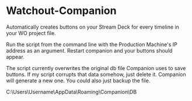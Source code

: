 # Watchout-Companion
Automatically creates buttons on your Stream Deck for every timeline in your WO project file.

Run the script from the command line with the Production Machine's IP address as an argument. Restart companion and your buttons should appear.

The script currently overwrites the original db file Companion uses to save buttons. If my script corrupts that data somehow, just delete it. Companion will generate a new one.  You could also just backup the file.

C:\Users\Username\AppData\Roaming\Companion\DB
